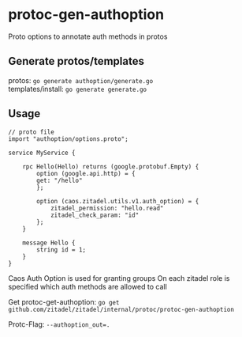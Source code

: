 # protoc-gen-authoption

Proto options to annotate auth methods in protos

## Generate protos/templates

protos: `go generate authoption/generate.go`  
templates/install: `go generate generate.go`

## Usage

```
// proto file
import "authoption/options.proto";

service MyService {

    rpc Hello(Hello) returns (google.protobuf.Empty) {
        option (google.api.http) = {
        get: "/hello"
        };

        option (caos.zitadel.utils.v1.auth_option) = {
            zitadel_permission: "hello.read"
            zitadel_check_param: "id"
        };
    }

    message Hello {
        string id = 1;
    }
}
```

Caos Auth Option is used for granting groups On each zitadel role is specified
which auth methods are allowed to call

Get protoc-get-authoption:
`go get github.com/zitadel/zitadel/internal/protoc/protoc-gen-authoption`

Protc-Flag: `--authoption_out=.`
